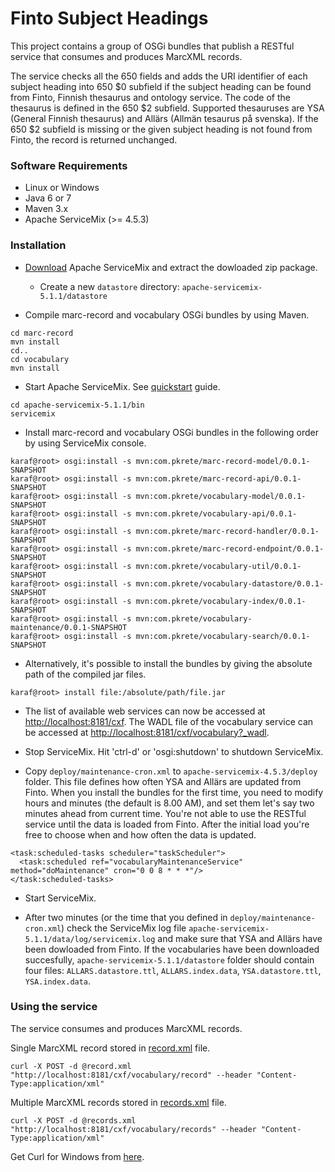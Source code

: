 Finto Subject Headings
======================

This project contains a group of OSGi bundles that publish a RESTful service that consumes and produces MarcXML records.

The service checks all the 650 fields and adds the URI identifier of each subject heading into 650 $0 subfield if the subject heading can be found from Finto, Finnish thesaurus and ontology service. The code of the thesaurus is defined in the 650 $2 subfield. Supported thesauruses are YSA (General Finnish thesaurus) and Allärs (Allmän tesaurus på svenska). If the 650 $2 subfield is missing or the given subject heading is not found from Finto, the record is returned unchanged.

### Software Requirements

* Linux or Windows
* Java 6 or 7
* Maven 3.x
* Apache ServiceMix (>= 4.5.3)

### Installation

* [Download](http://servicemix.apache.org/downloads.html) Apache ServiceMix and extract the dowloaded zip package.
  * Create a new ```datastore``` directory: ```apache-servicemix-5.1.1/datastore```

* Compile marc-record and vocabulary OSGi bundles by using Maven.

```
cd marc-record
mvn install
cd..
cd vocabulary
mvn install
```

* Start Apache ServiceMix. See [quickstart](http://servicemix.apache.org/docs/5.x/quickstart/quickstart.pdf) guide.

```
cd apache-servicemix-5.1.1/bin
servicemix
```

* Install marc-record and vocabulary OSGi bundles in the following order by using ServiceMix console.

```
karaf@root> osgi:install -s mvn:com.pkrete/marc-record-model/0.0.1-SNAPSHOT
karaf@root> osgi:install -s mvn:com.pkrete/marc-record-api/0.0.1-SNAPSHOT
karaf@root> osgi:install -s mvn:com.pkrete/vocabulary-model/0.0.1-SNAPSHOT
karaf@root> osgi:install -s mvn:com.pkrete/vocabulary-api/0.0.1-SNAPSHOT
karaf@root> osgi:install -s mvn:com.pkrete/marc-record-handler/0.0.1-SNAPSHOT
karaf@root> osgi:install -s mvn:com.pkrete/marc-record-endpoint/0.0.1-SNAPSHOT
karaf@root> osgi:install -s mvn:com.pkrete/vocabulary-util/0.0.1-SNAPSHOT
karaf@root> osgi:install -s mvn:com.pkrete/vocabulary-datastore/0.0.1-SNAPSHOT
karaf@root> osgi:install -s mvn:com.pkrete/vocabulary-index/0.0.1-SNAPSHOT
karaf@root> osgi:install -s mvn:com.pkrete/vocabulary-maintenance/0.0.1-SNAPSHOT
karaf@root> osgi:install -s mvn:com.pkrete/vocabulary-search/0.0.1-SNAPSHOT
```

* Alternatively, it's possible to install the bundles by giving the absolute path of the compiled jar files.
  
```
karaf@root> install file:/absolute/path/file.jar
```

* The list of available web services can now be accessed at [http://localhost:8181/cxf](http://localhost:8181/cxf). The WADL file of the vocabulary service can be accessed at [http://localhost:8181/cxf/vocabulary?_wadl](http://localhost:8181/cxf/vocabulary?_wadl). 

* Stop ServiceMix. Hit 'ctrl-d' or 'osgi:shutdown' to shutdown ServiceMix.

* Copy ```deploy/maintenance-cron.xml``` to  ```apache-servicemix-4.5.3/deploy``` folder. This file defines how often YSA and Allärs are updated from Finto. When you install the bundles for the first time, you need to modify hours and minutes (the default is 8.00 AM), and set them let's say two minutes ahead from current time. You're not able to use the RESTful service until the data is loaded from Finto. After the initial load you're free to choose when and how often the data is updated.

```
<task:scheduled-tasks scheduler="taskScheduler">
  <task:scheduled ref="vocabularyMaintenanceService" method="doMaintenance" cron="0 0 8 * * *"/> 
</task:scheduled-tasks>
```

* Start ServiceMix.

* After two minutes (or the time that you defined in ```deploy/maintenance-cron.xml```) check the ServiceMix log file ```apache-servicemix-5.1.1/data/log/servicemix.log``` and make sure that YSA and Allärs have been dowloaded from Finto. If the vocabularies have been downloaded succesfully, ```apache-servicemix-5.1.1/datastore``` folder should contain four files: ```ALLARS.datastore.ttl```, ```ALLARS.index.data```, ```YSA.datastore.ttl```, ```YSA.index.data```.

### Using the service

The service consumes and produces MarcXML records.

Single MarcXML record stored in [record.xml](records/record.xml) file.

```
curl -X POST -d @record.xml "http://localhost:8181/cxf/vocabulary/record" --header "Content-Type:application/xml"
```

Multiple MarcXML records stored in [records.xml](records/records.xml) file.

```
curl -X POST -d @records.xml "http://localhost:8181/cxf/vocabulary/records" --header "Content-Type:application/xml"
```

Get Curl for Windows from [here](http://www.paehl.com/open_source/?CURL_7.37.0).
